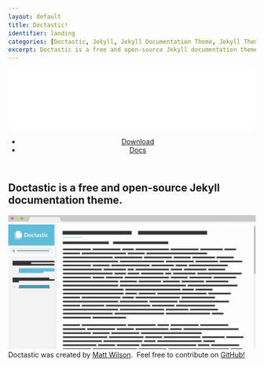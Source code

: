 ```yaml
---
layout: default
title: Doctastic!
identifier: landing
categories: [Doctastic, Jekyll, Jekyll Documentation Theme, Jekyll Theme, Documentation Theme]
excerpt: Doctastic is a free and open-source Jekyll documentation theme.
---
```


<section class="landingHero">
	<div class="container">
		<header>
			<img class="logo" src="images/Doctastic.png" />
			<ul class="buttons">
				<li><a href="#"><i class="fa fa-download"></i> Download</a></li>
				<li><a href="#"><i class="fa fa-file"></i> Docs</a></li>
			</ul>
		</header>
		<div class="content">
			<h2>Doctastic is a free and open-source Jekyll documentation theme.</h2>
		</div>
		<footer>
			<img class="webBrowserBar" src="images/web-browser-top-bar.jpg" />
			<img class="screenshot" src="images/screenshot-of-app.png" />
			<div class="webBrowserBottom"></div>
		</footer>
	</div>
</section>

<section class="additionalInfo">
	Doctastic was created by <a href="#">Matt Wilson</a>. &nbsp;Feel free to contribute on <a href="#">GitHub!</a>
</section>